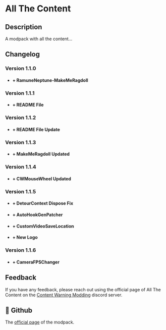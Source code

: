
# All The Content

## Description

A modpack with all the content...




## Changelog

 ### Version 1.1.0
* #### + RamuneNeptune-MakeMeRagdoll
 ### Version 1.1.1
* #### + README File
 ### Version 1.1.2
* #### + README File Update
 ### Version 1.1.3
* #### + MakeMeRagdoll Updated
 ### Version 1.1.4
* #### + CWMouseWheel Updated
 ### Version 1.1.5
* #### + DetourContext Dispose Fix
* #### + AutoHookGenPatcher
* #### + CustomVideoSaveLocation
* #### + New Logo
 ### Version 1.1.6
* #### + CameraFPSChanger

## Feedback

If you have any feedback, please reach out using the official page of All The Content on the [Content Warning Modding](https://discord.gg/E9ustG9Drx) discord server.


## 🚀 Github
The [official page](https://github.com/PEPOAFONSO/All_The_Content) of the modpack.

